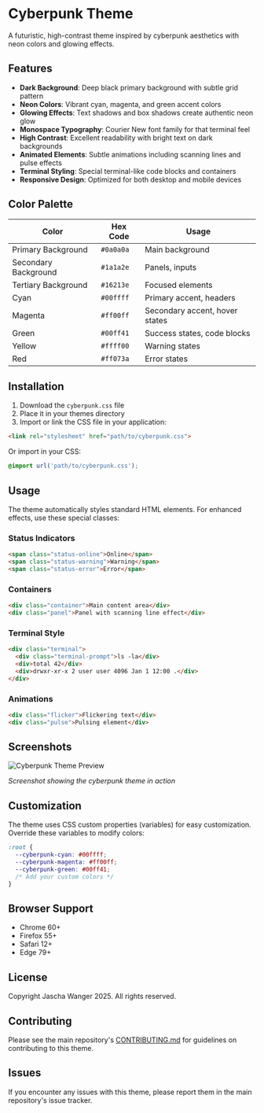 # Cyberpunk Theme

A futuristic, high-contrast theme inspired by cyberpunk aesthetics with neon colors and glowing effects.

## Features

- **Dark Background**: Deep black primary background with subtle grid pattern
- **Neon Colors**: Vibrant cyan, magenta, and green accent colors
- **Glowing Effects**: Text shadows and box shadows create authentic neon glow
- **Monospace Typography**: Courier New font family for that terminal feel
- **High Contrast**: Excellent readability with bright text on dark backgrounds
- **Animated Elements**: Subtle animations including scanning lines and pulse effects
- **Terminal Styling**: Special terminal-like code blocks and containers
- **Responsive Design**: Optimized for both desktop and mobile devices

## Color Palette

| Color | Hex Code | Usage |
|-------|----------|-------|
| Primary Background | `#0a0a0a` | Main background |
| Secondary Background | `#1a1a2e` | Panels, inputs |
| Tertiary Background | `#16213e` | Focused elements |
| Cyan | `#00ffff` | Primary accent, headers |
| Magenta | `#ff00ff` | Secondary accent, hover states |
| Green | `#00ff41` | Success states, code blocks |
| Yellow | `#ffff00` | Warning states |
| Red | `#ff073a` | Error states |

## Installation

1. Download the `cyberpunk.css` file
2. Place it in your themes directory
3. Import or link the CSS file in your application:

```html
<link rel="stylesheet" href="path/to/cyberpunk.css">
```

Or import in your CSS:

```css
@import url('path/to/cyberpunk.css');
```

## Usage

The theme automatically styles standard HTML elements. For enhanced effects, use these special classes:

### Status Indicators
```html
<span class="status-online">Online</span>
<span class="status-warning">Warning</span>
<span class="status-error">Error</span>
```

### Containers
```html
<div class="container">Main content area</div>
<div class="panel">Panel with scanning line effect</div>
```

### Terminal Style
```html
<div class="terminal">
  <div class="terminal-prompt">ls -la</div>
  <div>total 42</div>
  <div>drwxr-xr-x 2 user user 4096 Jan 1 12:00 .</div>
</div>
```

### Animations
```html
<div class="flicker">Flickering text</div>
<div class="pulse">Pulsing element</div>
```

## Screenshots

![Cyberpunk Theme Preview](screenshot.png)

*Screenshot showing the cyberpunk theme in action*

## Customization

The theme uses CSS custom properties (variables) for easy customization. Override these variables to modify colors:

```css
:root {
  --cyberpunk-cyan: #00ffff;
  --cyberpunk-magenta: #ff00ff;
  --cyberpunk-green: #00ff41;
  /* Add your custom colors */
}
```

## Browser Support

- Chrome 60+
- Firefox 55+
- Safari 12+
- Edge 79+

## License

Copyright Jascha Wanger 2025. All rights reserved.

## Contributing

Please see the main repository's [CONTRIBUTING.md](../../CONTRIBUTING.md) for guidelines on contributing to this theme.

## Issues

If you encounter any issues with this theme, please report them in the main repository's issue tracker.
